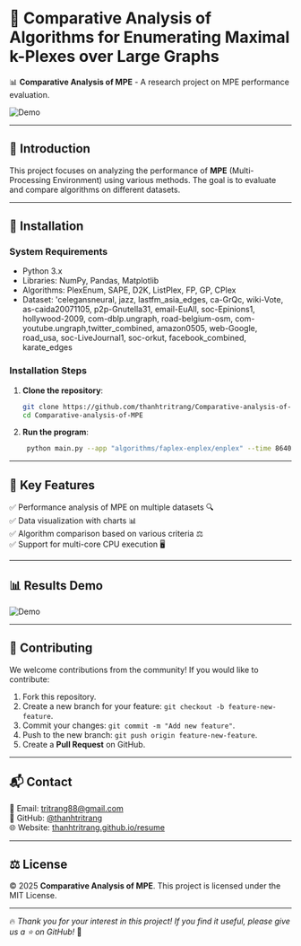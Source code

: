 # 🚀 Comparative Analysis of Algorithms for Enumerating Maximal k-Plexes over Large Graphs

📊 **Comparative Analysis of MPE** - A research project on MPE performance evaluation.

![Demo](https://github.com/thanhtritrang/Comparative-analysis-of-MPE/main/images/chart.png)

---

## 📌 Introduction

This project focuses on analyzing the performance of **MPE** (Multi-Processing Environment) using various methods. The goal is to evaluate and compare algorithms on different datasets.

---

## 🔧 Installation

### System Requirements
- Python 3.x
- Libraries: NumPy, Pandas, Matplotlib
- Algorithms: PlexEnum, SAPE, D2K, ListPlex, FP, GP, CPlex
- Dataset: 'celegansneural, jazz, lastfm_asia_edges, ca-GrQc, wiki-Vote, as-caida20071105, p2p-Gnutella31, email-EuAll, soc-Epinions1, hollywood-2009, com-dblp.ungraph, road-belgium-osm, com-youtube.ungraph,twitter_combined, amazon0505, web-Google, road_usa, soc-LiveJournal1, soc-orkut, facebook_combined, karate_edges

### Installation Steps
1. **Clone the repository**:
   ```bash
   git clone https://github.com/thanhtritrang/Comparative-analysis-of-MPE.git
   cd Comparative-analysis-of-MPE
   ```
2. **Run the program**:
   ```bash
    python main.py --app "algorithms/faplex-enplex/enplex" --time 86400 --data_path "datasets/data-enplex/" --k "2 3 4 5" --q "10 20 30 50 100"
   ```
---

## 🌟 Key Features

✅ Performance analysis of MPE on multiple datasets 🔍  
✅ Data visualization with charts 📊  
✅ Algorithm comparison based on various criteria ⚖️  
✅ Support for multi-core CPU execution 🖥️  

---

## 📊 Results Demo

![Demo](https://github.com/thanhtritrang/Comparative-analysis-of-MPE/main/images/result.png)

---

## 🤝 Contributing

We welcome contributions from the community! If you would like to contribute:
1. Fork this repository.
2. Create a new branch for your feature: `git checkout -b feature-new-feature`.
3. Commit your changes: `git commit -m "Add new feature"`.
4. Push to the new branch: `git push origin feature-new-feature`.
5. Create a **Pull Request** on GitHub.

---

## 📬 Contact

📧 Email: [tritrang88@gmail.com](mailto:tritrang88@gmail.com)  
📌 GitHub: [@thanhtritrang](https://github.com/thanhtritrang)  
🌐 Website: [thanhtritrang.github.io/resume](https://https://thanhtritrang.github.io/resume)  

---

## ⚖️ License

© 2025 **Comparative Analysis of MPE**. This project is licensed under the MIT License.

---

🔥 _Thank you for your interest in this project! If you find it useful, please give us a ⭐ on GitHub!_ 🚀
